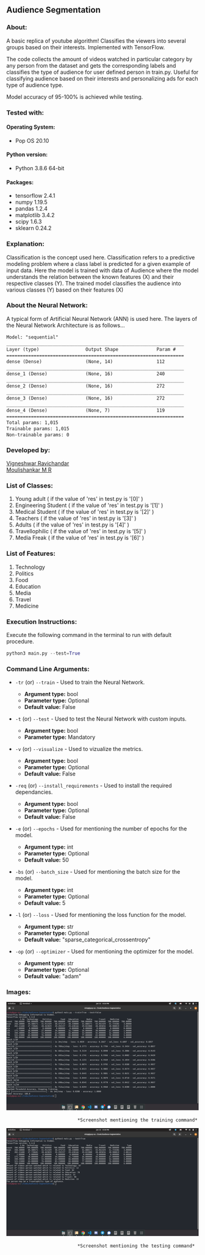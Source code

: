 ## Audience Segmentation

### About:

A basic replica of youtube algorithm! Classifies the viewers into several groups based on their interests. Implemented with TensorFlow.  

The code collects the amount of videos watched in particular category by any person from the dataset and gets the corresponding labels and classifies the type of audience for user defined person in train.py. Useful for classifying audience based on their interests and personalizing ads for each type of audience type.  

Model accuracy of 95-100% is achieved while testing.

### Tested with: 
#### Operating System:
  * Pop OS 20.10 
#### Python version:
  * Python 3.8.6 64-bit 
#### Packages:
  * tensorflow 2.4.1
  * numpy 1.19.5
  * pandas 1.2.4
  * matplotlib 3.4.2
  * scipy 1.6.3
  * sklearn 0.24.2

### Explanation: 
Classification is the concept used here. Classification refers to a predictive modeling problem where a class label is predicted for a given example of input data. Here the model is trained with data of Audience where the model understands the relation between the known features (X) and their respective classes (Y). The trained model classifies the audience into various classes (Y) based on their features (X) 

### About the Neural Network:
A typical form of Artificial Neural Network (ANN) is used here. The layers of the Neural Network Architecture is as follows... 
```
Model: "sequential"
_________________________________________________________________
Layer (type)                 Output Shape              Param #   
=================================================================
dense (Dense)                (None, 14)                112       
_________________________________________________________________
dense_1 (Dense)              (None, 16)                240       
_________________________________________________________________
dense_2 (Dense)              (None, 16)                272       
_________________________________________________________________
dense_3 (Dense)              (None, 16)                272       
_________________________________________________________________
dense_4 (Dense)              (None, 7)                 119       
=================================================================
Total params: 1,015
Trainable params: 1,015
Non-trainable params: 0
```

### Developed by:  
[Vigneshwar Ravichandar](https://github.com/ToastCoder)  
[Moulishankar M R](https://github.com/Moulishankar10)  

### List of Classes:  
1. Young adult ( if the value of 'res' in test.py is '[0]' )  
2. Engineering Student ( if the value of 'res' in test.py is '[1]' )  
3. Medical Student ( if the value of 'res' in test.py is '[2]' )  
4. Teachers ( if the value of 'res' in test.py is '[3]' )  
5. Adults ( if the value of 'res' in test.py is '[4]' )  
6. Travellophilic ( if the value of 'res' in test.py is '[5]' )  
7. Media Freak ( if the value of 'res' in test.py is '[6]' )  

### List of Features:  
1. Technology  
2. Politics  
3. Food  
4. Education  
5. Media  
6. Travel  
7. Medicine  

### Execution Instructions:  
Execute the following command in the terminal to run with default procedure.  
```python
python3 main.py --test=True
```

### Command Line Arguments:
* `-tr` (or) `--train` - Used to train the Neural Network.  
  * **Argument type:** bool  
  * **Parameter type:** Optional  
  * **Default value:** False

* `-t` (or) `--test` - Used to test the Neural Network with custom inputs.
  * **Argument type:** bool  
  * **Parameter type:** Mandatory 
  
* `-v` (or) `--visualize` - Used to vizualize the metrics.
  * **Argument type:** bool  
  * **Parameter type:** Optional
  * **Default value:** False
  
* `-req` (or) `--install_requirements` - Used to install the required dependancies.
  * **Argument type:** bool  
  * **Parameter type:** Optional  
  * **Default value:** False

* `-e` (or) `--epochs` - Used for mentioning the number of epochs for the model.
  * **Argument type:** int
  * **Parameter type:** Optional
  * **Default value:** 50

* `-bs` (or) `--batch_size` - Used for mentioning the batch size for the model.
  * **Argument type:** int
  * **Parameter type:** Optional
  * **Default value:** 5

* `-l` (or) `--loss` - Used for mentioning the loss function for the model.
  * **Argument type:** str
  * **Parameter type:** Optional
  * **Default value:** "sparse_categorical_crossentropy"

* `-op` (or) `--optimizer` - Used for mentioning the optimizer for the model.
  * **Argument type:** str
  * **Parameter type:** Optional
  * **Default value:** "adam"


### Images:  
![img1](https://github.com/ToastCoder/Audience-Segmentation/blob/master/images/img1.png)  

                              *Screenshot mentioning the training command*

![img2](https://github.com/ToastCoder/Audience-Segmentation/blob/master/images/img2.png)  

                              *Screenshot mentioning the testing command*

